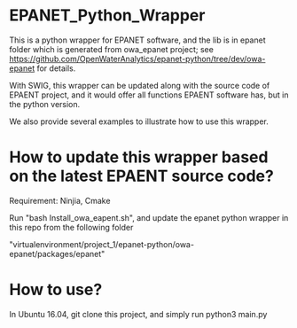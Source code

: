 # EPANET_Python_Wrapper

This is a python wrapper for EPANET software, and the lib is in epanet folder which is generated from owa_epanet project; see https://github.com/OpenWaterAnalytics/epanet-python/tree/dev/owa-epanet for details.

With SWIG, this wrapper can be updated along with the source code of EPAENT project, and it would offer all functions EPAENT software has, but in the python version.

We also provide several examples to illustrate how to use this wrapper.

# How to update this wrapper based on the latest EPAENT source code?

Requirement: Ninjia, Cmake 

Run "bash Install_owa_eapent.sh", and update the epanet python wrapper in this repo from the following folder 

"virtualenvironment/project_1/epanet-python/owa-epanet/packages/epanet"


# How to use?

In Ubuntu 16.04, git clone this project, and simply run python3 main.py
